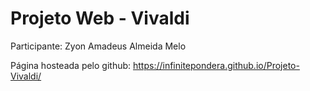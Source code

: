 # Projeto Web - Vivaldi

Participante: Zyon Amadeus Almeida Melo

Página hosteada pelo github: https://infinitepondera.github.io/Projeto-Vivaldi/

